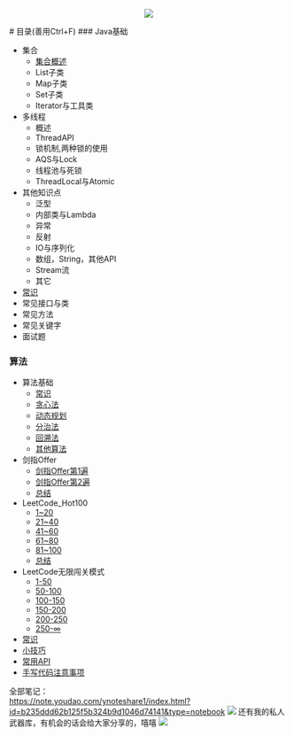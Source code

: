 <p align="center">
    <a href="https://github.com/AobingJava/JavaFamily" target="_blank">
        <img src="https://tva1.sinaimg.cn/large/006y8mN6ly1g98588lrx2j305k05kgm0.jpg" width=""/>
    </a>
</p>
# 目录(善用Ctrl+F)
### Java基础

- 集合
  - [集合概述]()
  - List子类
  - Map子类
  - Set子类
  - Iterator与工具类
- 多线程
  - 概述
  - ThreadAPI
  - 锁机制,两种锁的使用
  - AQS与Lock
  - 线程池与死锁
  - ThreadLocal与Atomic
- 其他知识点
  - 泛型
  - 内部类与Lambda
  - 异常
  - 反射
  - IO与序列化
  - 数组，String，其他API
  - Stream流
  - 其它
- [常识](https://www.baidu.com/)
- 常见接口与类
- 常见方法
- 常见关键字
- 面试题

### 算法

- 算法基础
  - [常识]()
  - [贪心法]()
  - [动态规划]()
  - [分治法]()
  - [回溯法]()
  - [其他算法]()
- 剑指Offer
  - [剑指Offer第1遍]()
  - [剑指Offer第2遍]()
  - [总结]()
- LeetCode_Hot100
  - [1~20]()
  - [21~40]()
  - [41~60]()
  - [61~80]()
  - [81~100]()
  - [总结]()
- LeetCode无限闯关模式
  - [1-50]()
  - [50-100]()
  - [100-150]()
  - [150-200]()
  - [200-250]()
  - [250-∞]()
- [常识]()
- [小技巧]()
- [常用API]()
- [手写代码注意事项]()



全部笔记：  
https://note.youdao.com/ynoteshare1/index.html?id=b235ddd62b125f5b324b9d1046d74141&type=notebook
![](http://116.62.79.166:8080/github/youdao1.jpg)
还有我的私人武器库，有机会的话会给大家分享的，嘻嘻
![](http://116.62.79.166:8080/github/youdao2.jpg)

